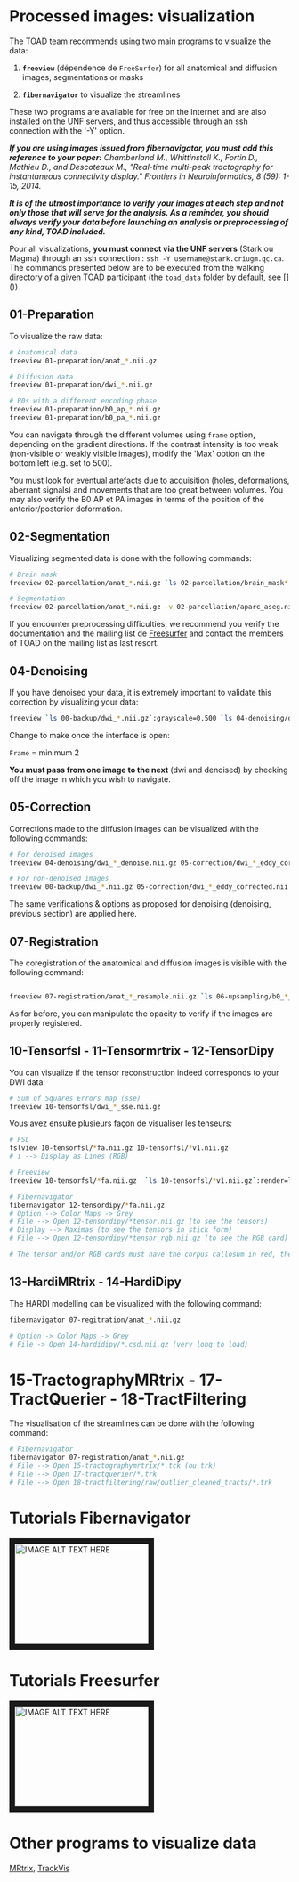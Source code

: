 # Processed images: visualization

The TOAD team recommends using two main programs to visualize the data:

1. **`freeview`** (dépendence de `FreeSurfer`) for all anatomical and diffusion images, segmentations or masks

2. **`fibernavigator`** to visualize the streamlines

These two programs are available for free on the Internet and are also installed on the UNF servers, and thus accessible through an ssh connection with the '-Y' option.

***If you are using images issued from fibernavigator, you must add this reference to your paper:***  *Chamberland M., Whittinstall K., Fortin D., Mathieu D., and Descoteaux M., "Real-time multi-peak tractography for instantaneous connectivity display." Frontiers in Neuroinformatics, 8 (59): 1-15, 2014.*



***It is of the utmost importance to verify your images at each step and not only those that will serve for the analysis. As a reminder, you should always verify your data before launching an analysis or preprocessing of any kind, TOAD included.***

Pour all visualizations, **you must connect via the UNF servers** (Stark ou Magma) through an ssh connection : `ssh -Y username@stark.criugm.qc.ca`.
The commands presented below are to be executed from the walking directory of a given TOAD participant (the `toad_data` folder by default, see [] ()).

<!-- FIXME add cross-ref -->


## 01-Preparation
To visualize the raw data:

```bash
# Anatomical data
freeview 01-preparation/anat_*.nii.gz

# Diffusion data
freeview 01-preparation/dwi_*.nii.gz

# B0s with a different encoding phase
freeview 01-preparation/b0_ap_*.nii.gz
freeview 01-preparation/b0_pa_*.nii.gz
```

You can navigate through the different volumes using `frame` option, depending on the gradient directions.
If the contrast intensity is too weak (non-visible or weakly visible images), modify the 'Max' option on the bottom left (e.g. set to 500).

You must look for eventual artefacts due to acquisition (holes, deformations, aberrant signals) and movements that are too great between volumes.
You may also verify the B0 AP et PA images in terms of the position of the anterior/posterior deformation.

<!-- FIXME cf interface, termes et description -->

## 02-Segmentation
Visualizing segmented data is done with the following commands:

```bash
# Brain mask
freeview 02-parcellation/anat_*.nii.gz `ls 02-parcellation/brain_mask*.nii.gz`:opacity=0.25

# Segmentation
freeview 02-parcellation/anat_*.nii.gz -v 02-parcellation/aparc_aseg.nii.gz:colormap=lut:opacity=0.25
```

<!-- cf add commands in terms of files + Add the links -->

If you encounter preprocessing difficulties, we recommend you verify the documentation and the mailing list de <a
 href="https://surfer.nmr.mgh.harvard.edu/fswiki/FsTutorial/AnatomicalROI" target="_blank">Freesurfer</a>  and contact the members of TOAD on the mailing list as  last resort.

## 04-Denoising
If you have denoised your data, it is extremely important to validate this correction by visualizing your data:

```bash
freeview `ls 00-backup/dwi_*.nii.gz`:grayscale=0,500 `ls 04-denoising/dwi_*_denoise.nii.gz`:grayscale=0,500
```

Change to make once the interface is open:

`Frame` = minimum 2

**You must pass from one image to the next** (dwi and denoised) by checking off the image in which you wish to navigate.

<!-- Change the frames (other directions). Pay attention because you must change both images. Change with check/uncheck and control to change Max -->

## 05-Correction
Corrections made to the diffusion images can be visualized with the following commands:
```bash
# For denoised images
freeview 04-denoising/dwi_*_denoise.nii.gz 05-correction/dwi_*_eddy_corrected.nii.gz

# For non-denoised images
freeview 00-backup/dwi_*.nii.gz 05-correction/dwi_*_eddy_corrected.nii.gz
```

The same verifications & options as proposed for denoising (denoising, previous section) are applied here.

## 07-Registration
The coregistration of the anatomical and diffusion images is visible with the following command:
```bash

freeview 07-registration/anat_*_resample.nii.gz `ls 06-upsampling/b0_*_denoise_*upsample.nii.gz`:opacity=0.60
```

As for before, you can manipulate the opacity to verify if the images are properly registered.

## 10-Tensorfsl - 11-Tensormrtrix - 12-TensorDipy

You can visualize if the tensor reconstruction indeed corresponds to your DWI data:

```bash
# Sum of Squares Errors map (sse)
freeview 10-tensorfsl/dwi_*_sse.nii.gz
```

Vous avez ensuite plusieurs façon de visualiser les tenseurs:
```bash
# FSL
fslview 10-tensorfsl/*fa.nii.gz 10-tensorfsl/*v1.nii.gz
# i --> Display as Lines (RGB)

# Freeview
freeview 10-tensorfsl/*fa.nii.gz  `ls 10-tensorfsl/*v1.nii.gz`:render=line:inversion=z

# Fibernavigator
fibernavigator 12-tensordipy/*fa.nii.gz
# Option --> Color Maps -> Grey
# File --> Open 12-tensordipy/*tensor.nii.gz (to see the tensors)
# Display --> Maximas (to see the tensors in stick form)
# File --> Open 12-tensordipy/*tensor_rgb.nii.gz (to see the RGB card)

# The tensor and/or RGB cards must have the corpus callosum in red, the corticopsinal in violet/blue and the anterior to posterior bundles in green

```

## 13-HardiMRtrix - 14-HardiDipy
The HARDI modelling can be visualized with the following command:
```bash
fibernavigator 07-regitration/anat_*.nii.gz

# Option -> Color Maps -> Grey
# File -> Open 14-hardidipy/*.csd.nii.gz (very long to load)
```

# 15-TractographyMRtrix - 17-TractQuerier - 18-TractFiltering

The visualisation of the streamlines can be done with the following command:
``` bash
# Fibernavigator
fibernavigator 07-registration/anat_*.nii.gz
# File --> Open 15-tractographymrtrix/*.tck (ou trk)
# File --> Open 17-tractquerier/*.trk
# File --> Open 18-tractfiltering/raw/outlier_cleaned_tracts/*.trk
```

# Tutorials Fibernavigator
<a href="http://www.youtube.com/watch?feature=player_embedded&v=8X_eOB9zYU8
" target="_blank"><img src="http://img.youtube.com/vi/8X_eOB9zYU8/0.jpg"
alt="IMAGE ALT TEXT HERE" width="240" height="180" border="10" /></a>

# Tutorials Freesurfer
<a href="http://www.youtube.com/watch?feature=player_embedded&v=8Ict0Erh7_c
" target="_blank"><img src="http://img.youtube.com/vi/8Ict0Erh7_c/0.jpg"
alt="IMAGE ALT TEXT HERE" width="240" height="180" border="10" /></a>

# Other programs to visualize data

<a href="http://www.mrtrix.org/" target="_blank">MRtrix</a>,  <a href="http://trackvis.org/docs/?subsect=instructions" target="_blank">TrackVis</a>
